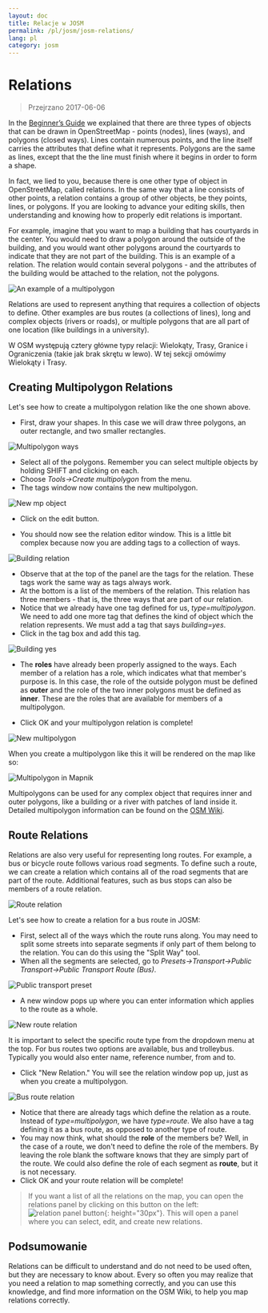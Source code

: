 ```yaml
---
layout: doc
title: Relacje w JOSM
permalink: /pl/josm/josm-relations/
lang: pl
category: josm
---
```


Relations
==========

> Przejrzano 2017-06-06  

In the [Beginner’s Guide](/en/beginner) we explained that there are three types of objects that can be drawn in OpenStreetMap - points (nodes), lines (ways), and polygons (closed ways). Lines contain numerous points, and the line itself carries the attributes that define what it represents.  Polygons are the same as lines, except that the the line must finish where it begins in order to form a shape.  

In fact, we lied to you, because there is one other type of object in OpenStreetMap, called relations.  In the same way that a line consists of other
points, a relation contains a group of other objects, be they points, lines, or polygons.  If you are looking to advance your editing skills, then understanding and knowing how to properly edit relations is important.  

For example, imagine that you want to map a building that has courtyards in the center.  You would need to draw a polygon around the outside of the building, and you would want other polygons around the courtyards to indicate that they are not part of the building.  This is an example of a relation.  The relation would contain several polygons - and the attributes of the building would be attached to the relation, not the polygons.  

![An example of a multipolygon][]

Relations are used to represent anything that requires a collection of objects to define.  Other examples are bus routes (a collections of lines), long and complex objects (rivers or roads), or multiple polygons that are all part of one location (like buildings in a university).  

W OSM występują cztery główne typy relacji: Wielokąty, Trasy, Granice i Ograniczenia (takie jak brak skrętu w lewo). W tej sekcji omówimy Wielokąty i Trasy.  

Creating Multipolygon Relations
-------------------------------

Let's see how to create a multipolygon relation like the one shown above.  

- First, draw your shapes. In this case we will draw three polygons, an outer rectangle, and two smaller rectangles.

![Multipolygon ways][]

- Select all of the polygons. Remember you can select multiple objects by holding SHIFT and clicking on each.  
- Choose *Tools->Create multipolygon* from the menu.  
- The tags window now contains the new multipolygon.

![New mp object][]

- Click on the edit button.  

- You should now see the relation editor window. This is a little bit complex because now you are adding tags to a collection of ways.  

![Building relation][]

- Observe that at the top of the panel are the tags for the relation. These tags work the same way as tags always work.  
- At the bottom is a list of the members of the relation. This relation has three members - that is, the three ways that are part of our relation.  
- Notice that we already have one tag defined for us, *type=multipolygon*. We need to add one more tag that defines the kind of object which the relation represents. We must add a tag that says *building=yes*.  
- Click in the tag box and add this tag.  

![Building yes][]

- The **roles** have already been properly assigned to the ways. Each member of a relation has a role, which indicates what that member's purpose is. In this case, the role of the outside polygon must be defined as **outer** and the role of the two inner polygons must be defined as **inner**. These are the roles that are available for members of a multipolygon.  

- Click OK and your multipolygon relation is complete!  

![New multipolygon][]

When you create a multipolygon like this it will be rendered on the map like so:  

![Multipolygon in Mapnik][]

Multipolygons can be used for any complex object that requires inner and outer polygons, like a building or a river with patches of land inside it. Detailed multipolygon information can be found on the [OSM Wiki](http://wiki.openstreetmap.org/wiki/Relation:multipolygon).  

Route Relations
----------------

Relations are also very useful for representing long routes. For example, a bus or bicycle route follows various road segments. To define such a route, we can create a relation which contains all of the road segments that are part of the route. Additional features, such as bus stops can also be members of a route relation.  

![Route relation][]

Let's see how to create a relation for a bus route in JOSM:  

- First, select all of the ways which the route runs along. You may need to split some streets into separate segments if only part of them belong to the relation. You can do this using the "Split Way" tool.  
- When all the segments are selected, go to *Presets->Transport->Public Transport->Public Transport Route (Bus)*.  

![Public transport preset][]

- A new window pops up where you can enter information which applies to the route as a whole.

![New route relation][]

It is important to select the specific route type from the dropdown menu at the top. For bus routes two options are available, bus and trolleybus. Typically you would also enter name, reference number, from and to.

- Click "New Relation." You will see the relation window pop up, just as when you create a multipolygon.  

![Bus route relation][]

- Notice that there are already tags which define the relation as a route. Instead of *type=multipolygon*, we have *type=route*. We also have a tag defining it as a bus route, as opposed to another type of route.  
- You may now think, what should the **role** of the members be? Well, in the case of a route, we don't need to define the role of the members. By leaving the role blank the software knows that they are simply part of the route. We could also define the role of each segment as **route**, but it is not necessary.  
- Click OK and your route relation will be complete!  

> If you want a list of all the relations on the map, you can open the relations panel by clicking on this button on the left: ![relation panel button][]{: height="30px"}. This will open a panel where you can select, edit, and create new relations.  

Podsumowanie
-------

Relations can be difficult to understand and do not need to be used often, but they are necessary to know about. Every so often you may realize that you need a relation to map something correctly, and you can use this knowledge, and find more information on the OSM Wiki, to help you map relations correctly.


[Multipolygon ways]: /images/josm/multipolygon-ways.png
[Building relation]: /images/josm/building-relation.png
[New relation]: /images/josm/new-relation.png
[Building yes]: /images/josm/building-yes.png
[Outer or inner role]: /images/josm/outer-inner.png
[New multipolygon]: /images/josm/new-multipolygon.png
[New mp object]: /images/josm/new-mp.png
[Multipolygon in mapnik]: /images/josm/multipolygon-mapnik.png
[An example of a multipolygon]: /images/josm/multipolygon-demo.png
[New route relation]: /images/josm/new-route-relation.png
[Route relation]: /images/josm/route-relation.png
[Public transport preset]: /images/josm/public-transport-preset.png
[Bus route relation]: /images/josm/bus-route-relation.png
[relation panel button]: /images/josm/relation-panel-button.png